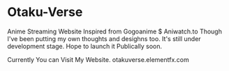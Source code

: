 # Otaku-Verse
Anime Streaming Website Inspired from Gogoanime $ Aniwatch.to
Though I've been putting my own thoughts and desighns too. 
It's still under development stage.
Hope to launch it Publically soon.

Currently You can Visit My Website.
otakuverse.elementfx.com


